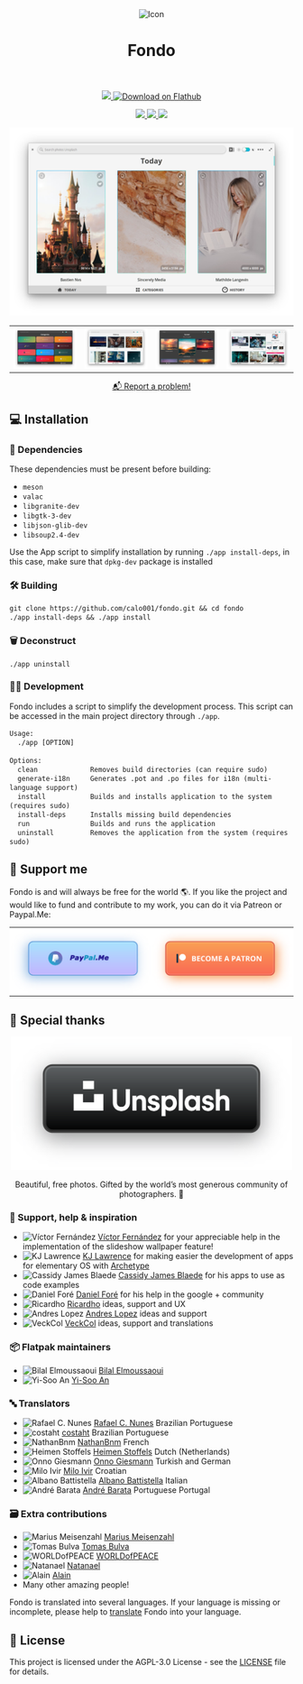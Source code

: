 <div align="center">
  <span align="center"> <img width="120" height="120" class="center" src="https://raw.githubusercontent.com/calo001/fondo/master/data/images/com.github.calo001.fondo.png" alt="Icon"></span>
  <h1 align="center">Fondo</h1>
  <h3 align="center"></h3>
</div>

<br/>

<p align="center">
    <a href="https://appcenter.elementary.io/com.github.calo001.fondo" target="_blank">
        <img src="https://appcenter.elementary.io/badge.svg">
    </a>
    <a href='https://flathub.org/apps/details/com.github.calo001.fondo' target="_blank"><img width='150' alt='Download on Flathub' src='https://flathub.org/assets/badges/flathub-badge-en.png'/></a>
</p>

<p align="center">
  <a href="https://github.com/calo001/fondo">
    <img src="https://img.shields.io/badge/Version-1.4.0-orange.svg">
  </a>
  <a href="https://github.com/calo001/fondo/blob/master/LICENSE.md">
    <img src="https://img.shields.io/badge/License-GPL%20v3-blue.svg">
  </a>
  <a href="https://travis-ci.org/calo001/fondo">
    <img src="https://travis-ci.org/calo001/fondo.svg?branch=master">
  </a>
</p>

<p align="center">
    <img src="data/images/screenshot_1.png" alt="Screenshot">
    <table>
      <tr>
        <td>
          <img src="data/images/screenshot_2.png" alt="Screenshot">
        </td>
        <td>
          <img src="data/images/screenshot_3.png" alt="Screenshot">
        </td>
        <td>
          <img src="data/images/screenshot_4.png" alt="Screenshot">
        </td>
        <td>
          <img src="data/images/screenshot_5.png" alt="Screenshot">
        </td>
      </tr>
    </table>
</p>
<p align="center">
  <a href="https://github.com/calo001/fondo/issues/new">📬️ Report a problem!</a>
</p>

## 💻️ Installation

### 🔖️ Dependencies
These dependencies must be present before building:
 - `meson`
 - `valac`
 - `libgranite-dev`
 - `libgtk-3-dev`
 - `libjson-glib-dev`
 - `libsoup2.4-dev`


Use the App script to simplify installation by running `./app install-deps`, in this case, make sure that `dpkg-dev` package is installed
 
 ### 🛠️ Building

```
git clone https://github.com/calo001/fondo.git && cd fondo
./app install-deps && ./app install
```

### 🗑️ Deconstruct

```
./app uninstall
```

### 👨‍💻️ Development

Fondo includes a script to simplify the development process. This script can be accessed in the main project directory through `./app`.

```
Usage:
  ./app [OPTION]

Options:
  clean             Removes build directories (can require sudo)
  generate-i18n     Generates .pot and .po files for i18n (multi-language support)
  install           Builds and installs application to the system (requires sudo)
  install-deps      Installs missing build dependencies
  run               Builds and runs the application
  uninstall         Removes the application from the system (requires sudo)
```

## 🍵️ Support me

Fondo is and will always be free for the world 🌎️. If you like the project and would like to fund and contribute to my work, you can do it via Patreon or Paypal.Me:

<table>
  <tr>
    <td style="border: none; padding: 0;">
      <a href="https://www.paypal.me/calo001" target="_blank">
        <img src="resources/paypalme.png" alt="Screenshot"/>
        </a>
    </td>
    <td style="border: none; padding: 0;">
      <a href="https://www.patreon.com/carloslr" target="_blank">
        <img src="resources/become_a_patron_button.png" alt="Screenshot"/>
      </a>
    </td>
  </tr>
</table>

## 💜️ Special thanks

<p align="center">
  <a href="http://unsplash.com" target="_blank">
    <img src="resources/unsplash_logo.png" alt="Screenshot" width="500px">
  </a>
</p>
<p align="center">
Beautiful, free photos.
Gifted by the world’s most generous community of photographers. 🎁
</p>

### 💞️ Support, help & inspiration

- <img src="https://avatars1.githubusercontent.com/u/667239" width=15 alt="Víctor Fernández"> [Víctor Fernández](https://github.com/vfrico) for your appreciable help in the implementation of the slideshow wallpaper feature!
- <img src="https://avatars1.githubusercontent.com/u/4183007" width=15 alt="KJ Lawrence"> [KJ Lawrence](https://github.com/kjlaw89) for making easier the development of apps for elementary OS with [Archetype](https://appcenter.elementary.io/com.github.kjlaw89.archetype/)
- <img src="https://avatars3.githubusercontent.com/u/611168" width=15 alt="Cassidy James Blaede"> [Cassidy James Blaede](https://github.com/cassidyjames) for his apps to use as code examples
- <img src="https://avatars1.githubusercontent.com/u/7277719" width=15 alt="Daniel Foré"> [Daniel Foré](https://github.com/danrabbit) for his help in the google + community
- <img src="https://avatars1.githubusercontent.com/u/38895539" width=15 alt="Ricardho"> [Ricardho](https://github.com/ricdev2) ideas, support and UX
- <img src="https://avatars1.githubusercontent.com/u/1813095" width=15 alt="Andres Lopez"> [Andres Lopez](https://github.com/andreslopezrm) ideas and support
- <img src="https://avatars1.githubusercontent.com/u/34428308" width=15 alt="VeckCol"> [VeckCol](https://github.com/VeckCol) ideas, support and translations

### 📦️ Flatpak maintainers
- <img src="https://avatars1.githubusercontent.com/u/7660997" width=15 alt="Bilal Elmoussaoui"> [Bilal Elmoussaoui](https://github.com/bilelmoussaoui)
- <img src="https://avatars1.githubusercontent.com/u/18240966" width=15 alt="Yi-Soo An"> [Yi-Soo An](https://github.com/memnoth)

### 🔤️ Translators
- <img src="https://avatars1.githubusercontent.com/u/3271143" width=15 alt="Rafael C. Nunes"> [Rafael C. Nunes](https://github.com/rafaelcn) Brazilian Portuguese
- <img src="https://avatars1.githubusercontent.com/u/50637431" width=15 alt="costaht"> [costaht](https://github.com/costaht) Brazilian Portuguese
- <img src="https://avatars1.githubusercontent.com/u/45366162" width=15 alt="NathanBnm"> [NathanBnm](https://github.com/NathanBnm) French
- <img src="https://avatars1.githubusercontent.com/u/1716229" width=15 alt="Heimen Stoffels"> [Heimen Stoffels](https://github.com/Vistaus) Dutch (Netherlands)
- <img src="https://avatars1.githubusercontent.com/u/20098065" width=15 alt="Onno Giesmann"> [Onno Giesmann](https://github.com/Etamuk) Turkish and German
- <img src="https://avatars1.githubusercontent.com/u/43657314" width=15 alt="Milo Ivir"> [Milo Ivir](https://github.com/milotype) Croatian
- <img src="https://avatars1.githubusercontent.com/u/34811668" width=15 alt="Albano Battistella"> [Albano Battistella](https://github.com/albanobattistella) Italian
- <img src="https://avatars1.githubusercontent.com/u/62076029" width=15 alt="André Barata"> [André Barata](https://github.com/rottenpants466) Portuguese Portugal

### 🗃️ Extra contributions
- <img src="https://avatars1.githubusercontent.com/u/10796736" width=15 alt="Marius Meisenzahl"> [Marius Meisenzahl](https://github.com/meisenzahl)
- <img src="https://avatars1.githubusercontent.com/u/2048477" width=15 alt="Tomas Bulva"> [Tomas Bulva](https://github.com/tomasbulva)
- <img src="https://avatars1.githubusercontent.com/u/28888242" width=15 alt="WORLDofPEACE"> [WORLDofPEACE](https://github.com/worldofpeace)
- <img src="https://avatars1.githubusercontent.com/u/20757825" width=15 alt="Natanael"> [Natanael](https://github.com/sudo-give-me-coffee)
- <img src="https://avatars1.githubusercontent.com/u/33765137" width=15 alt="Alain"> [Alain](https://github.com/alainm23)
- Many other amazing people!

Fondo is translated into several languages. If your language is missing or incomplete, please help to [translate](https://github.com/calo001/fondo/tree/master/po) Fondo into your language.

## 📜️ License

This project is licensed under the AGPL-3.0 License - see the [LICENSE](LICENSE.md) file for details.
